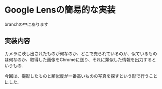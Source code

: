 # Google Lensの簡易的な実装
branchの中にあります

## 実装内容
カメラに映し出されたものが何なのか、どこで売られているのか、似ているものは何なのか、取得した画像をChromeに送り、それに類似した情報を出力するというもの.

今回は、撮影したものと類似度が一番高いものの写真を探すという形で行うことにした.
